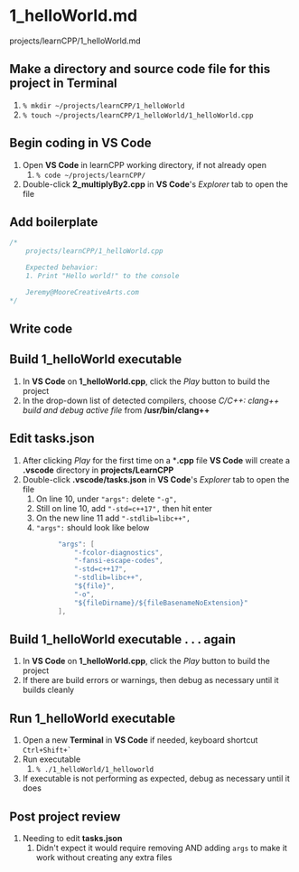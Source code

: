 # 1_helloWorld.md

projects/learnCPP/1_helloWorld.md

## Make a directory and source code file for this project in **Terminal**
1. `% mkdir ~/projects/learnCPP/1_helloWorld`
2. `% touch ~/projects/learnCPP/1_helloWorld/1_helloWorld.cpp`

## Begin coding in **VS Code**
1. Open **VS Code** in learnCPP working directory, if not already open
    1. `% code ~/projects/learnCPP/`
2. Double-click **2_multiplyBy2.cpp** in **VS Code**'s *Explorer* tab to open the file

## Add boilerplate
```c++
/* 
    projects/learnCPP/1_helloWorld.cpp

    Expected behavior:
    1. Print "Hello world!" to the console

    Jeremy@MooreCreativeArts.com
*/
```

## Write code

## Build **1_helloWorld** executable
1. In **VS Code** on **1_helloWorld.cpp**, click the *Play* button to build the project
2. In the drop-down list of detected compilers, choose *C/C++: clang++ build and debug active file* from **/usr/bin/clang++**

## Edit **tasks.json**
1. After clicking *Play* for the first time on a ***.cpp** file **VS Code** will create a **.vscode** directory in **projects/LearnCPP**
2. Double-click **.vscode/tasks.json** in **VS Code**'s *Explorer* tab to open the file
    1. On line 10, under `"args":` delete `"-g",`
    2. Still on line 10, add `"-std=c++17",` then hit enter
    3. On the new line 11 add `"-stdlib=libc++",`
    4. `"args":` should look like below
```c++
            "args": [
                "-fcolor-diagnostics",
                "-fansi-escape-codes",
                "-std=c++17",
                "-stdlib=libc++",
                "${file}",
                "-o",
                "${fileDirname}/${fileBasenameNoExtension}"
            ],
```
## Build **1_helloWorld** executable . . . again
1. In **VS Code** on **1_helloWorld.cpp**, click the *Play* button to build the project
2. If there are build errors or warnings, then debug as necessary until it builds cleanly

## Run **1_helloWorld** executable
1. Open a new **Terminal** in **VS Code** if needed, keyboard shortcut ``Ctrl+Shift+` ``
2. Run executable
    1. `% ./1_helloWorld/1_helloworld`
3. If executable is not performing as expected, debug as necessary until it does

## Post project review
1. Needing to edit **tasks.json**
    1. Didn't expect it would require removing AND adding `args` to make it work without creating any extra files